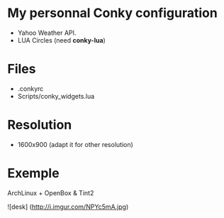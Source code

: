 # My personnal Conky configuration

- Yahoo Weather API.
- LUA Circles (need **conky-lua**)

# Files
- .conkyrc
- Scripts/conky_widgets.lua

# Resolution
- 1600x900 (adapt it for other resolution)

# Exemple
ArchLinux + OpenBox & Tint2

![desk]
(http://i.imgur.com/NPYc5mA.jpg)
